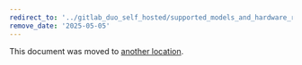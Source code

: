 ```yaml
---
redirect_to: '../gitlab_duo_self_hosted/supported_models_and_hardware_requirements.md'
remove_date: '2025-05-05'
---
```


<!-- markdownlint-disable -->
<!-- vale off -->

This document was moved to [another location](../gitlab_duo_self_hosted/supported_models_and_hardware_requirements.md).

<!-- This redirect file can be deleted after <2025-05-05>. -->
<!-- Redirects that point to other docs in the same project expire in three months. -->
<!-- Redirects that point to docs in a different project or site (link is not relative and starts with `https:`) expire in one year. -->
<!-- Before deletion, see: https://docs.gitlab.com/ee/development/documentation/redirects.html -->
